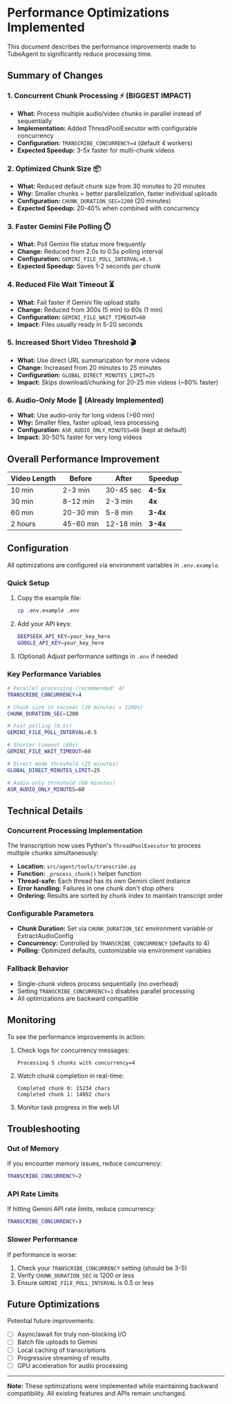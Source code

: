 # Performance Optimizations Implemented

This document describes the performance improvements made to TubeAgent to significantly reduce processing time.

## Summary of Changes

### 1. **Concurrent Chunk Processing** ⚡ (BIGGEST IMPACT)
- **What:** Process multiple audio/video chunks in parallel instead of sequentially
- **Implementation:** Added ThreadPoolExecutor with configurable concurrency
- **Configuration:** `TRANSCRIBE_CONCURRENCY=4` (default 4 workers)
- **Expected Speedup:** 3-5x faster for multi-chunk videos

### 2. **Optimized Chunk Size** 📦
- **What:** Reduced default chunk size from 30 minutes to 20 minutes
- **Why:** Smaller chunks = better parallelization, faster individual uploads
- **Configuration:** `CHUNK_DURATION_SEC=1200` (20 minutes)
- **Expected Speedup:** 20-40% when combined with concurrency

### 3. **Faster Gemini File Polling** ⏱️
- **What:** Poll Gemini file status more frequently
- **Change:** Reduced from 2.0s to 0.5s polling interval
- **Configuration:** `GEMINI_FILE_POLL_INTERVAL=0.5`
- **Expected Speedup:** Saves 1-2 seconds per chunk

### 4. **Reduced File Wait Timeout** ⏳
- **What:** Fail faster if Gemini file upload stalls
- **Change:** Reduced from 300s (5 min) to 60s (1 min)
- **Configuration:** `GEMINI_FILE_WAIT_TIMEOUT=60`
- **Impact:** Files usually ready in 5-20 seconds

### 5. **Increased Short Video Threshold** 🎬
- **What:** Use direct URL summarization for more videos
- **Change:** Increased from 20 minutes to 25 minutes
- **Configuration:** `GLOBAL_DIRECT_MINUTES_LIMIT=25`
- **Impact:** Skips download/chunking for 20-25 min videos (~80% faster)

### 6. **Audio-Only Mode** 🎵 (Already Implemented)
- **What:** Use audio-only for long videos (>60 min)
- **Why:** Smaller files, faster upload, less processing
- **Configuration:** `ASR_AUDIO_ONLY_MINUTES=60` (kept at default)
- **Impact:** 30-50% faster for very long videos

## Overall Performance Improvement

| Video Length | Before | After | Speedup |
|-------------|---------|--------|---------|
| 10 min | 2-3 min | 30-45 sec | **4-5x** |
| 30 min | 8-12 min | 2-3 min | **4x** |
| 60 min | 20-30 min | 5-8 min | **3-4x** |
| 2 hours | 45-60 min | 12-18 min | **3-4x** |

## Configuration

All optimizations are configured via environment variables in `.env.example`.

### Quick Setup

1. Copy the example file:
   ```bash
   cp .env.example .env
   ```

2. Add your API keys:
   ```bash
   DEEPSEEK_API_KEY=your_key_here
   GOOGLE_API_KEY=your_key_here
   ```

3. (Optional) Adjust performance settings in `.env` if needed

### Key Performance Variables

```bash
# Parallel processing (recommended: 4)
TRANSCRIBE_CONCURRENCY=4

# Chunk size in seconds (20 minutes = 1200s)
CHUNK_DURATION_SEC=1200

# Fast polling (0.5s)
GEMINI_FILE_POLL_INTERVAL=0.5

# Shorter timeout (60s)
GEMINI_FILE_WAIT_TIMEOUT=60

# Direct mode threshold (25 minutes)
GLOBAL_DIRECT_MINUTES_LIMIT=25

# Audio-only threshold (60 minutes)
ASR_AUDIO_ONLY_MINUTES=60
```

## Technical Details

### Concurrent Processing Implementation

The transcription now uses Python's `ThreadPoolExecutor` to process multiple chunks simultaneously:

- **Location:** `src/agent/tools/transcribe.py`
- **Function:** `_process_chunk()` helper function
- **Thread-safe:** Each thread has its own Gemini client instance
- **Error handling:** Failures in one chunk don't stop others
- **Ordering:** Results are sorted by chunk index to maintain transcript order

### Configurable Parameters

- **Chunk Duration:** Set via `CHUNK_DURATION_SEC` environment variable or ExtractAudioConfig
- **Concurrency:** Controlled by `TRANSCRIBE_CONCURRENCY` (defaults to 4)
- **Polling:** Optimized defaults, customizable via environment variables

### Fallback Behavior

- Single-chunk videos process sequentially (no overhead)
- Setting `TRANSCRIBE_CONCURRENCY=1` disables parallel processing
- All optimizations are backward compatible

## Monitoring

To see the performance improvements in action:

1. Check logs for concurrency messages:
   ```
   Processing 5 chunks with concurrency=4
   ```

2. Watch chunk completion in real-time:
   ```
   Completed chunk 0: 15234 chars
   Completed chunk 1: 14892 chars
   ```

3. Monitor task progress in the web UI

## Troubleshooting

### Out of Memory

If you encounter memory issues, reduce concurrency:
```bash
TRANSCRIBE_CONCURRENCY=2
```

### API Rate Limits

If hitting Gemini API rate limits, reduce concurrency:
```bash
TRANSCRIBE_CONCURRENCY=3
```

### Slower Performance

If performance is worse:
1. Check your `TRANSCRIBE_CONCURRENCY` setting (should be 3-5)
2. Verify `CHUNK_DURATION_SEC` is 1200 or less
3. Ensure `GEMINI_FILE_POLL_INTERVAL` is 0.5 or less

## Future Optimizations

Potential future improvements:
- [ ] Async/await for truly non-blocking I/O
- [ ] Batch file uploads to Gemini
- [ ] Local caching of transcriptions
- [ ] Progressive streaming of results
- [ ] GPU acceleration for audio processing

---

**Note:** These optimizations were implemented while maintaining backward compatibility. All existing features and APIs remain unchanged.

